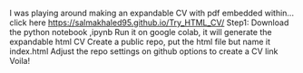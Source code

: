 I was playing around making an expandable CV with pdf embedded within... </br>
click here https://salmakhaled95.github.io/Try_HTML_CV/
Step1: Download the python notebook ,ipynb
Run it on google colab, it will generate the expandable html CV
Create a public repo, put the html file but name it index.html 
Adjust the repo settings on github options to create a CV link
Voila!
